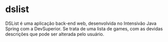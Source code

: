 # dslist
DSList é uma aplicação back-end web, desenvolvida no Intensivão Java Spring com a DevSuperior. Se trata de uma lista de games, com as devidas
descrições que pode ser alterada pelo usuário. 
